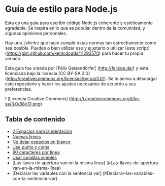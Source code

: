 # Guía de estilo para Node.js

Esta es una guía para escribir código Node.js coherente y estéticamente agradable.
Se inspira en lo que es popular dentro de la comunidad, y algunas
opiniones personales.

Hay una .jshintrc que hace cumplir estas normas tan estrechamente como sea posible. 
Puedes o bien utilizar ese y ajustarlo o utilizar [este script] (https://gist.github.com/kentcdodds/11293570) para hacer tu propia versión.

Esta guía fue creada por [Félix Geisendörfer] (http://felixge.de/) y está
licenciada bajo la licencia [CC BY-SA 3.0] (http://creativecommons.org/licenses/by-sa/3.0/). 
Se le anima a descargar este repositorio y hacer los ajustes necesarios de acuerdo a sus preferencias.

! [Licencia Creative Commons] (http://i.creativecommons.org/l/by-sa/3.0/88x31.png)

## Tabla de contenido
* [2 Espacios para la identación](#2-espacios-para-la-indentación)
* [Nuevas lineas](#nuevas-lineas)
* [No dejar espacios en blanco](#no-dejar-espacios-en-blanco)
* [Use punto y coma](#use-punto-y-coma)
* [80 caracteres por línea](#80-caracteres-por-línea)
* [Usar comillas simples](#usar-comillas-simples)
* [Las llaves de apertura van en la misma línea] (#Las-llaves-de-apertura-van-en-la-misma-línea)
* [Declarar las variables con la sentencia var] (#Declarar-las-variables-con-la-sentencia-var)
